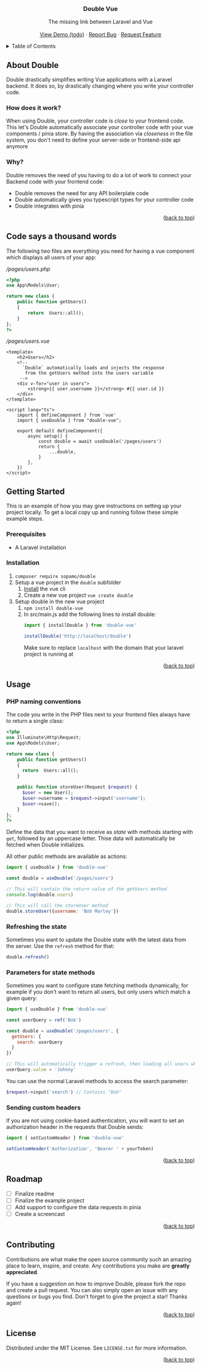 <div id="top"></div>

<!-- PROJECT LOGO -->
<br />
<div align="center">
  <h3 align="center">Double Vue</h3>

  <p align="center">
    The missing link between Laravel and Vue
    <br />
    <br />
    <a href="https://github.com/Sopamo/double-vue">View Demo (todo)</a>
    ·
    <a href="https://github.com/Sopamo/double-vue/issues">Report Bug</a>
    ·
    <a href="https://github.com/Sopamo/double-vue/issues">Request Feature</a>
  </p>
</div>

<!-- TABLE OF CONTENTS -->
<details>
  <summary>Table of Contents</summary>
  <ol>
    <li>
      <a href="#about-the-project">About The Project</a>
    </li>
    <li>
      <a href="#getting-started">Getting Started</a>
      <ul>
        <li><a href="#prerequisites">Prerequisites</a></li>
        <li><a href="#installation">Installation</a></li>
      </ul>
    </li>
    <li><a href="#usage">Usage</a></li>
    <li><a href="#roadmap">Roadmap</a></li>
    <li><a href="#contributing">Contributing</a></li>
    <li><a href="#license">License</a></li>
  </ol>
</details>



## About Double

Double drastically simplifies writing Vue applications with a Laravel backend. It does so, by drastically changing where you write your controller code.

### How does it work?
When using Double, your controller code is *close* to your frontend code. This let's Double automatically associate your controller code with your vue components / pinia store. By having the association via *closeness* in the file system, you don't need to define your server-side or frontend-side api anymore

### Why?
Double removes the need of you having to do a lot of work to connect your Backend code with your frontend code:
* Double removes the need for any API boilerplate code
* Double automatically gives you typescript types for your controller code
* Double integrates with pinia


<p align="right">(<a href="#top">back to top</a>)</p>

## Code says a thousand words
The following two files are everything you need for having a vue component which displays all users of your app:

*/pages/users.php*
```php
<?php
use App\Models\User;

return new class {
    public function getUsers()
    {
        return  Users::all();
    }
};
?>
```
*/pages/users.vue*
```vue
<template>
    <h2>Users</h2>
    <!--
      `Double` automatically loads and injects the response
       from the getUsers method into the users variable
     -->
    <div v-for="user in users">
        <strong>{{ user.username }}</strong> #{{ user.id }}
    </div>
</template>

<script lang="ts">
    import { defineComponent } from 'vue'
    import { useDouble } from "double-vue";

    export default defineComponent({
        async setup() {
            const double = await useDouble('/pages/users')
            return {
                ...double,
            }
        },
    })
</script>
```


<!-- GETTING STARTED -->
## Getting Started

This is an example of how you may give instructions on setting up your project locally.
To get a local copy up and running follow these simple example steps.

### Prerequisites

* A Laravel installation

### Installation

1. `composer require sopamo/double`
2. Setup a vue project in the `double` subfolder
   1. [Install](https://cli.vuejs.org/guide/installation.html) the vue cli
   2. Create a new vue project `vue create double`
3. Setup double in the new vue project
   1. `npm install double-vue`
   2. In src/main.js add the following lines to install double:
      ```js
      import { installDouble } from 'double-vue'

      installDouble('http://localhost/double')
      ``` 
      Make sure to replace `localhost` with the domain that your laravel project is running at

<p align="right">(<a href="#top">back to top</a>)</p>



<!-- USAGE EXAMPLES -->
## Usage

### PHP naming conventions
The code you write in the PHP files next to your frontend files always have to return a single class:

```php
<?php
use Illuminate\Http\Request;
use App\Models\User;

return new class {
    public function getUsers()
    {
      return  Users::all();
    }

    public function storeUser(Request $request) {
      $user = new User();
      $user->username = $request->input('username');
      $user->save();
    }
};
?>
```

Define the data that you want to receive as *state* with methods starting with `get`, followed by an uppercase letter.
Thise data will automatically be fetched when Double initializes.

All other public methods are available as actions:

```js
import { useDouble } from 'double-vue'

const double = useDouble('/pages/users')

// This will contain the return value of the getUsers method
console.log(double.users)

// This will call the storeUser method
double.storeUser({username: 'Bob Marley'})
```

### Refreshing the state
Sometimes you want to update the Double state with the latest data from the server. Use the `refresh` method for that:

```js
double.refresh()
```

### Parameters for state methods
Sometimes you want to configure state fetching methods dynamically, for example if you don't want to return all users, but only users which match a given query:

```js
import { useDouble } from 'double-vue'

const userQuery = ref('Bob')

const double = useDouble('/pages/users', {
  getUsers: {
    search: userQuery
  }
})

// This will automatically trigger a refresh, then loading all users which match the query "Johnny"
userQuery.value = 'Johnny'
```

You can use the normal Laravel methods to access the search parameter:
```php
$request->input('search') // Contains "Bob"
```

### Sending custom headers
If you are not using cookie-based authentication, you will want to set an authorization header in the requests that Double sends:

```js
import { setCustomHeader } from 'double-vue'

setCustomHeader('Authorization', 'Bearer ' + yourToken)
```


<p align="right">(<a href="#top">back to top</a>)</p>



<!-- ROADMAP -->
## Roadmap

- [ ] Finalize readme
- [ ] Finalize the example project
- [ ] Add support to configure the data requests in pinia
- [ ] Create a screencast

<p align="right">(<a href="#top">back to top</a>)</p>



<!-- CONTRIBUTING -->
## Contributing

Contributions are what make the open source community such an amazing place to learn, inspire, and create. Any contributions you make are **greatly appreciated**.

If you have a suggestion on how to improve Double, please fork the repo and create a pull request. You can also simply open an issue with any questions or bugs you find.
Don't forget to give the project a star! Thanks again!

<p align="right">(<a href="#top">back to top</a>)</p>



<!-- LICENSE -->
## License

Distributed under the MIT License. See `LICENSE.txt` for more information.

<p align="right">(<a href="#top">back to top</a>)</p>
